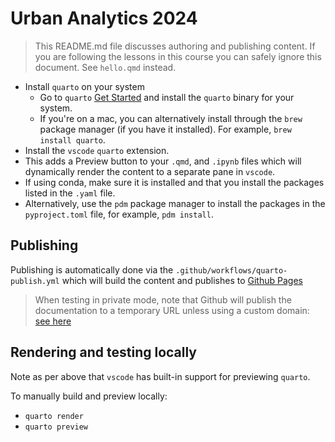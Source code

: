 # Urban Analytics 2024

> This README.md file discusses authoring and publishing content. If you are following the lessons in this course you can safely ignore this document. See `hello.qmd` instead.

- Install `quarto` on your system
  - Go to `quarto` [Get Started](https://quarto.org/docs/get-started/) and install the `quarto` binary for your system.
  - If you're on a mac, you can alternatively install through the `brew` package manager (if you have it installed). For example, `brew install quarto`.
- Install the `vscode` `quarto` extension.
- This adds a Preview button to your `.qmd`, and `.ipynb` files which will dynamically render the content to a separate pane in `vscode`.
- If using conda, make sure it is installed and that you install the packages listed in the `.yaml` file.
- Alternatively, use the `pdm` package manager to install the packages in the `pyproject.toml` file, for example, `pdm install`.

## Publishing

Publishing is automatically done via the `.github/workflows/quarto-publish.yml` which will build the content and publishes to [Github Pages](https://Norman-Foster-Institute.github.io/ua_2024/)

> When testing in private mode, note that Github will publish the documentation to a temporary URL unless using a custom domain: [see here](https://stackoverflow.com/questions/72566417/why-is-github-pages-redirecting-me-to-a-weird-url)

## Rendering and testing locally

Note as per above that `vscode` has built-in support for previewing `quarto`.

To manually build and preview locally:

- `quarto render`
- `quarto preview`
